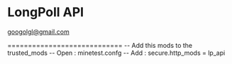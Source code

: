 LongPoll API
============================

<googolgl@gmail.com>

============================
-- Add this mods to the trusted_mods
-- Open : minetest.confg
-- Add : secure.http_mods = lp_api